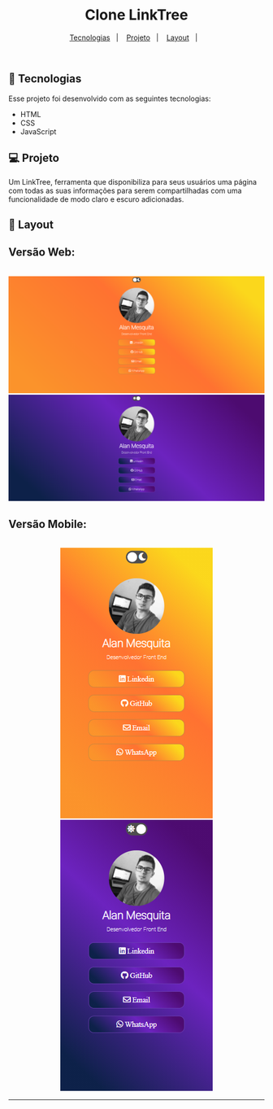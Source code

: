 <h1 align="center">
  Clone LinkTree
</h1>

<p align="center">
  <a href="#-tecnologias">Tecnologias</a>&nbsp;&nbsp;&nbsp;|&nbsp;&nbsp;&nbsp;
  <a href="#-projeto">Projeto</a>&nbsp;&nbsp;&nbsp;|&nbsp;&nbsp;&nbsp;
  <a href="#-layout">Layout</a>&nbsp;&nbsp;&nbsp;|&nbsp;&nbsp;&nbsp;
</p>

<br>

## 🚀 Tecnologias

Esse projeto foi desenvolvido com as seguintes tecnologias:

- HTML
- CSS
- JavaScript

## 💻 Projeto

Um LinkTree, ferramenta que disponibiliza para seus usuários uma página com todas as suas informações para serem compartilhadas com uma funcionalidade de modo claro e escuro adicionadas.

## 🔖 Layout

## Versão Web:

<br>
    <img src="assets/image/layout/versao-web-light.png" alt="Versão web modo light">
    <img src="assets/image/layout/versao-web-night.png" alt="Versão web modo night">
<br>

## Versão Mobile:

<br>

<div align="center" >
    <img src="assets/image/layout/versao-mobile-light.png" alt="Versão mobile modo light">
    <img src="assets/image/layout/versao-mobile-night.png" alt="Versão mobile modo night">
</div>

---
